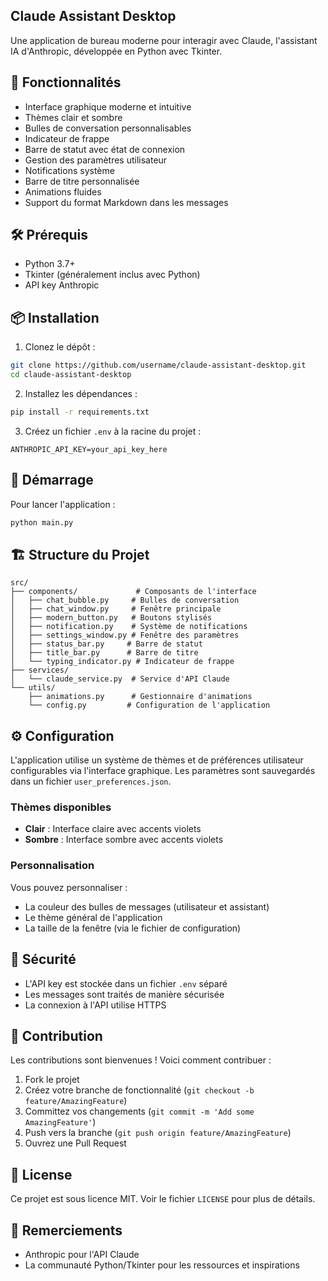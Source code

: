 ## Claude Assistant Desktop

Une application de bureau moderne pour interagir avec Claude, l'assistant IA d'Anthropic, développée en Python avec Tkinter.

## 🌟 Fonctionnalités

- Interface graphique moderne et intuitive
- Thèmes clair et sombre
- Bulles de conversation personnalisables
- Indicateur de frappe
- Barre de statut avec état de connexion
- Gestion des paramètres utilisateur
- Notifications système
- Barre de titre personnalisée
- Animations fluides
- Support du format Markdown dans les messages

## 🛠 Prérequis

- Python 3.7+
- Tkinter (généralement inclus avec Python)
- API key Anthropic

## 📦 Installation

1. Clonez le dépôt :
```bash
git clone https://github.com/username/claude-assistant-desktop.git
cd claude-assistant-desktop
```

2. Installez les dépendances :
```bash
pip install -r requirements.txt
```

3. Créez un fichier `.env` à la racine du projet :
```env
ANTHROPIC_API_KEY=your_api_key_here
```

## 🚀 Démarrage

Pour lancer l'application :

```bash
python main.py
```

## 🏗 Structure du Projet

```
src/
├── components/             # Composants de l'interface
│   ├── chat_bubble.py     # Bulles de conversation
│   ├── chat_window.py     # Fenêtre principale
│   ├── modern_button.py   # Boutons stylisés
│   ├── notification.py    # Système de notifications
│   ├── settings_window.py # Fenêtre des paramètres
│   ├── status_bar.py     # Barre de statut
│   ├── title_bar.py      # Barre de titre
│   └── typing_indicator.py # Indicateur de frappe
├── services/
│   └── claude_service.py  # Service d'API Claude
└── utils/
    ├── animations.py      # Gestionnaire d'animations
    └── config.py         # Configuration de l'application
```

## ⚙️ Configuration

L'application utilise un système de thèmes et de préférences utilisateur configurables via l'interface graphique. Les paramètres sont sauvegardés dans un fichier `user_preferences.json`.

### Thèmes disponibles

- **Clair** : Interface claire avec accents violets
- **Sombre** : Interface sombre avec accents violets

### Personnalisation

Vous pouvez personnaliser :
- La couleur des bulles de messages (utilisateur et assistant)
- Le thème général de l'application
- La taille de la fenêtre (via le fichier de configuration)

## 🔐 Sécurité

- L'API key est stockée dans un fichier `.env` séparé
- Les messages sont traités de manière sécurisée
- La connexion à l'API utilise HTTPS

## 🤝 Contribution

Les contributions sont bienvenues ! Voici comment contribuer :

1. Fork le projet
2. Créez votre branche de fonctionnalité (`git checkout -b feature/AmazingFeature`)
3. Committez vos changements (`git commit -m 'Add some AmazingFeature'`)
4. Push vers la branche (`git push origin feature/AmazingFeature`)
5. Ouvrez une Pull Request

## 📄 License

Ce projet est sous licence MIT. Voir le fichier `LICENSE` pour plus de détails.

## 🙏 Remerciements

- Anthropic pour l'API Claude
- La communauté Python/Tkinter pour les ressources et inspirations

